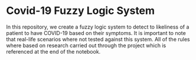 # Covid-19 Fuzzy Logic System
In this repository, we create a fuzzy logic system to detect to likeliness of a patient to have COVID-19 based on their symptoms. It is important to note that real-life scenarios where not tested against this system. All of the rules where based on research carried out through the project which is referenced at the end of the notebook. 
